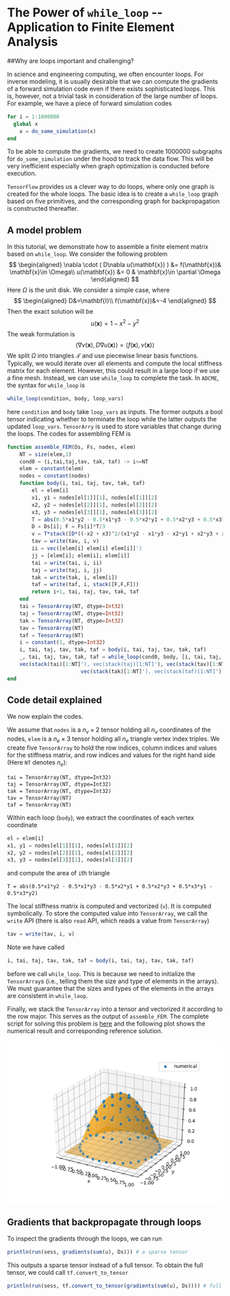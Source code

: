 # The Power of `while_loop` -- Application to Finite Element Analysis

##Why are loops important and challenging?

In science and engineering computing, we often encounter loops. For inverse modeling, it is usually desirable that we can compute the gradients of a forward simulation code even if there exists sophisticated loops. This is, however, not a trivial task in consideration of the large number of loops. For example, we have a piece of forward simulation codes

```julia
for i = 1:1000000
  global x
	x = do_some_simulation(x)
end
```

To be able to compute the gradients, we need to create 1000000 subgraphs for `do_some_simulation` under the hood to track the data flow. This will be very inefficient especially when graph optimization is conducted before execution. 

`TensorFlow` provides us a clever way to do loops, where only one graph is created for the whole loops. The basic idea is to create a `while_loop` graph based on five primitives, and the corresponding graph for backpropagation is constructed thereafter. 

## A model problem

In this tutorial, we demonstrate how to assemble a finite element matrix based on `while_loop`. We consider the following problem
$$
\begin{aligned}
\nabla \cdot ( D\nabla u(\mathbf{x}) ) &= f(\mathbf{x})& \mathbf{x}\in \Omega\\
u(\mathbf{x}) &= 0 & \mathbf{x}\in \partial \Omega
\end{aligned}
$$
Here $\Omega$ is the unit disk. We consider a simple case, where
$$
\begin{aligned}
D&=\mathbf{I}\\
f(\mathbf{x})&=-4
\end{aligned}
$$
Then the exact solution will be 
$$
u(\mathbf{x}) = 1-x^2-y^2
$$
The weak formulation is
$$
\langle \nabla v(\mathbf{x}), D\nabla u(\mathbf{x}) \rangle = \langle f(\mathbf{x}),v(\mathbf{x}) \rangle
$$
We  split $\Omega$ into triangles $\mathcal{T}$ and use piecewise linear basis functions. Typically, we would iterate over all elements and compute the local stiffness matrix for each element. However, this could result in a large loop if we use a fine mesh. Instead, we can use `while_loop` to complete the task. In `ADCME`, the syntax for `while_loop` is 

```julia
while_loop(condition, body, loop_vars)
```

here `condition` and `body` take `loop_vars` as inputs. The former outputs a bool tensor indicating whether to terminate the loop while the latter outputs the updated `loop_vars`. `TensorArry` is used to store variables that change during the loops. The codes for assembling FEM is

```julia
function assemble_FEM(Ds, Fs, nodes, elem)
    NT = size(elem,1)
    cond0 = (i,tai,taj,tav, tak, taf) -> i<=NT
    elem = constant(elem)
    nodes = constant(nodes)
    function body(i, tai, taj, tav, tak, taf)
        el = elem[i]
        x1, y1 = nodes[el[1]][1], nodes[el[1]][2]
        x2, y2 = nodes[el[2]][1], nodes[el[2]][2]
        x3, y3 = nodes[el[3]][1], nodes[el[3]][2]
        T = abs(0.5*x1*y2 - 0.5*x1*y3 - 0.5*x2*y1 + 0.5*x2*y3 + 0.5*x3*y1 - 0.5*x3*y2)
        D = Ds[i]; F = Fs[i]*T/3
        v = T*stack([D*((-x2 + x3)^2/(x1*y2 - x1*y3 - x2*y1 + x2*y3 + x3*y1 - x3*y2)^2 + (y2 - y3)^2/(x1*y2 - x1*y3 - x2*y1 + x2*y3 + x3*y1 - x3*y2)^2),D*((x1 - x3)*(-x2 + x3)/(x1*y2 - x1*y3 - x2*y1 + x2*y3 + x3*y1 - x3*y2)^2 + (-y1 + y3)*(y2 - y3)/(x1*y2 - x1*y3 - x2*y1 + x2*y3 + x3*y1 - x3*y2)^2),D*((-x1 + x2)*(-x2 + x3)/(x1*y2 - x1*y3 - x2*y1 + x2*y3 + x3*y1 - x3*y2)^2 + (y1 - y2)*(y2 - y3)/(x1*y2 - x1*y3 - x2*y1 + x2*y3 + x3*y1 - x3*y2)^2),D*((x1 - x3)*(-x2 + x3)/(x1*y2 - x1*y3 - x2*y1 + x2*y3 + x3*y1 - x3*y2)^2 + (-y1 + y3)*(y2 - y3)/(x1*y2 - x1*y3 - x2*y1 + x2*y3 + x3*y1 - x3*y2)^2),D*((x1 - x3)^2/(x1*y2 - x1*y3 - x2*y1 + x2*y3 + x3*y1 - x3*y2)^2 + (-y1 + y3)^2/(x1*y2 - x1*y3 - x2*y1 + x2*y3 + x3*y1 - x3*y2)^2),D*((-x1 + x2)*(x1 - x3)/(x1*y2 - x1*y3 - x2*y1 + x2*y3 + x3*y1 - x3*y2)^2 + (-y1 + y3)*(y1 - y2)/(x1*y2 - x1*y3 - x2*y1 + x2*y3 + x3*y1 - x3*y2)^2),D*((-x1 + x2)*(-x2 + x3)/(x1*y2 - x1*y3 - x2*y1 + x2*y3 + x3*y1 - x3*y2)^2 + (y1 - y2)*(y2 - y3)/(x1*y2 - x1*y3 - x2*y1 + x2*y3 + x3*y1 - x3*y2)^2),D*((-x1 + x2)*(x1 - x3)/(x1*y2 - x1*y3 - x2*y1 + x2*y3 + x3*y1 - x3*y2)^2 + (-y1 + y3)*(y1 - y2)/(x1*y2 - x1*y3 - x2*y1 + x2*y3 + x3*y1 - x3*y2)^2),D*((-x1 + x2)^2/(x1*y2 - x1*y3 - x2*y1 + x2*y3 + x3*y1 - x3*y2)^2 + (y1 - y2)^2/(x1*y2 - x1*y3 - x2*y1 + x2*y3 + x3*y1 - x3*y2)^2)])
        tav = write(tav, i, v)
        ii = vec([elem[i] elem[i] elem[i]]')
        jj = [elem[i]; elem[i]; elem[i]]
        tai = write(tai, i, ii)
        taj = write(taj, i, jj)
        tak = write(tak, i, elem[i])
        taf = write(taf, i, stack([F,F,F]))
        return i+1, tai, taj, tav, tak, taf
    end
    tai = TensorArray(NT, dtype=Int32)
    taj = TensorArray(NT, dtype=Int32)
    tak = TensorArray(NT, dtype=Int32)
    tav = TensorArray(NT)
    taf = TensorArray(NT)
    i = constant(1, dtype=Int32)
    i, tai, taj, tav, tak, taf = body(i, tai, taj, tav, tak, taf)
    _, tai, taj, tav, tak, taf = while_loop(cond0, body, [i, tai, taj, tav, tak, taf]; parallel_iterations=10)
    vec(stack(tai)[1:NT]'), vec(stack(taj)[1:NT]'), vec(stack(tav)[1:NT]'),
                        vec(stack(tak)[1:NT]'), vec(stack(taf)[1:NT]')
end
```

## Code detail explained

We now explain the codes. 

We assume that `nodes` is a $n_v\times 2$ tensor holding all $n_v$ coordinates of the nodes, `elem` is a $n_e\times 3$  tensor holding all $n_e$ triangle vertex index triples. We create five `TensorArray` to hold the row indices, column indices and values for the stiffness matrix, and row indices and values for the right hand side (Here `NT` denotes $n_e$):

```
tai = TensorArray(NT, dtype=Int32)
taj = TensorArray(NT, dtype=Int32)
tak = TensorArray(NT, dtype=Int32)
tav = TensorArray(NT)
taf = TensorArray(NT)
```

Within each loop (`body`), we extract the coordinates of each vertex coordinate

```julia
el = elem[i]
x1, y1 = nodes[el[1]][1], nodes[el[1]][2]
x2, y2 = nodes[el[2]][1], nodes[el[2]][2]
x3, y3 = nodes[el[3]][1], nodes[el[3]][2]
```

and compute the area of `i`th triangle

```
T = abs(0.5*x1*y2 - 0.5*x1*y3 - 0.5*x2*y1 + 0.5*x2*y3 + 0.5*x3*y1 - 0.5*x3*y2)
```

The local stiffness matrix is computed and vectorized (`v`). It is computed symbolically.  To store the computed value into `TensorArray`, we call the `write` API (there is also `read` API, which reads a value from `TensorArray`)

```julia
tav = write(tav, i, v)
```

Note we have called 

```julia
i, tai, taj, tav, tak, taf = body(i, tai, taj, tav, tak, taf)
```

before we call `while_loop`. This is because we need to initialize the `TensorArray`s (i.e., telling them the size and type of elements in the arrays). We must guarantee that the sizes and types of the elements in the arrays are consistent in `while_loop`. 

Finally, we stack the `TensorArray` into a tensor and vectorized it according to the row major. This serves as the output of `assemble_FEM`. The complete script for solving this problem is [here](https://github.com/kailaix/ADCME.jl/tree/master/examples/while_loop/while_loop.jl) and the following plot shows the numerical result and corresponding reference solution. 

![Result for the Poisson Problem](while_loop.png)

## Gradients that backpropagate through loops

To inspect the gradients through the loops, we can run 

```julia
println(run(sess, gradients(sum(u), Ds))) # a sparse tensor
```

This outputs a sparse tensor instead of a full tensor. To obtain the full tensor, we could call `tf.convert_to_tensor`

```julia
println(run(sess, tf.convert_to_tensor(gradients(sum(u), Ds)))) # full tensor
```







